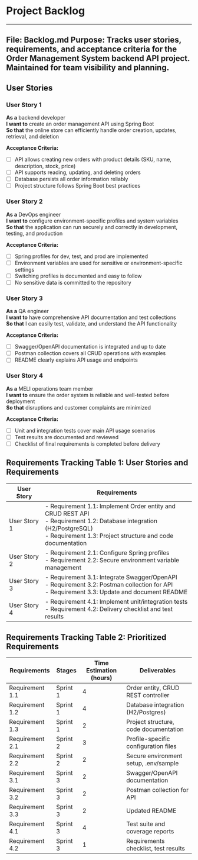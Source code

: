 # Project Backlog

---
**File:** Backlog.md
**Purpose:** Tracks user stories, requirements, and acceptance criteria for the Order Management System backend API project. Maintained for team visibility and planning.
---

## User Stories

### User Story 1
**As a** backend developer  
**I want to** create an order management API using Spring Boot  
**So that** the online store can efficiently handle order creation, updates, retrieval, and deletion

**Acceptance Criteria:**
- [ ] API allows creating new orders with product details (SKU, name, description, stock, price)
- [ ] API supports reading, updating, and deleting orders
- [ ] Database persists all order information reliably
- [ ] Project structure follows Spring Boot best practices

### User Story 2
**As a** DevOps engineer  
**I want to** configure environment-specific profiles and system variables  
**So that** the application can run securely and correctly in development, testing, and production

**Acceptance Criteria:**
- [ ] Spring profiles for dev, test, and prod are implemented
- [ ] Environment variables are used for sensitive or environment-specific settings
- [ ] Switching profiles is documented and easy to follow
- [ ] No sensitive data is committed to the repository

### User Story 3
**As a** QA engineer  
**I want to** have comprehensive API documentation and test collections  
**So that** I can easily test, validate, and understand the API functionality

**Acceptance Criteria:**
- [ ] Swagger/OpenAPI documentation is integrated and up to date
- [ ] Postman collection covers all CRUD operations with examples
- [ ] README clearly explains API usage and endpoints

### User Story 4
**As a** MELI operations team member  
**I want to** ensure the order system is reliable and well-tested before deployment  
**So that** disruptions and customer complaints are minimized

**Acceptance Criteria:**
- [ ] Unit and integration tests cover main API usage scenarios
- [ ] Test results are documented and reviewed
- [ ] Checklist of final requirements is completed before delivery

## Requirements Tracking Table 1: User Stories and Requirements

| User Story | Requirements |
|------------|-------------|
| User Story 1 | - Requirement 1.1: Implement Order entity and CRUD REST API<br>- Requirement 1.2: Database integration (H2/PostgreSQL)<br>- Requirement 1.3: Project structure and code documentation |
| User Story 2 | - Requirement 2.1: Configure Spring profiles<br>- Requirement 2.2: Secure environment variable management |
| User Story 3 | - Requirement 3.1: Integrate Swagger/OpenAPI<br>- Requirement 3.2: Postman collection for API<br>- Requirement 3.3: Update and document README |
| User Story 4 | - Requirement 4.1: Implement unit/integration tests<br>- Requirement 4.2: Delivery checklist and test results |

## Requirements Tracking Table 2: Prioritized Requirements

| Requirements | Stages | Time Estimation (hours) | Deliverables |
|-------------|--------|------------------------|--------------|
| Requirement 1.1 | Sprint 1 | 4 | Order entity, CRUD REST controller |
| Requirement 1.2 | Sprint 1 | 4 | Database integration (H2/Postgres) |
| Requirement 1.3 | Sprint 1 | 2 | Project structure, code documentation |
| Requirement 2.1 | Sprint 2 | 3 | Profile-specific configuration files |
| Requirement 2.2 | Sprint 2 | 2 | Secure environment setup, .env/sample |
| Requirement 3.1 | Sprint 3 | 2 | Swagger/OpenAPI documentation |
| Requirement 3.2 | Sprint 3 | 2 | Postman collection for API |
| Requirement 3.3 | Sprint 3 | 2 | Updated README |
| Requirement 4.1 | Sprint 3 | 4 | Test suite and coverage reports |
| Requirement 4.2 | Sprint 3 | 1 | Requirements checklist, test results |
